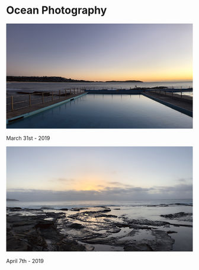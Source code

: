 # Ocean Photography


<p align="centre">
  <img src="assets/DB_Ocean_001.png" width="600" title="db_ocean_001">
</p>
March 31st - 2019




<p align="centre">
  <img src="assets/DB_Ocean_002.png" width="600" title="db_ocean_002">
</p>
April 7th - 2019

